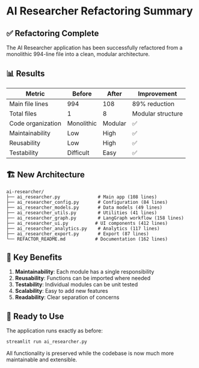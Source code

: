 # AI Researcher Refactoring Summary

## ✅ Refactoring Complete

The AI Researcher application has been successfully refactored from a monolithic 994-line file into a clean, modular architecture.

## 📊 Results

| Metric | Before | After | Improvement |
|--------|--------|-------|-------------|
| Main file lines | 994 | 108 | 89% reduction |
| Total files | 1 | 8 | Modular structure |
| Code organization | Monolithic | Modular | ✅ |
| Maintainability | Low | High | ✅ |
| Reusability | Low | High | ✅ |
| Testability | Difficult | Easy | ✅ |

## 🏗️ New Architecture

```
ai-researcher/
├── ai_researcher.py              # Main app (108 lines)
├── ai_researcher_config.py       # Configuration (84 lines)
├── ai_researcher_models.py       # Data models (49 lines)
├── ai_researcher_utils.py        # Utilities (41 lines)
├── ai_researcher_graph.py        # LangGraph workflow (158 lines)
├── ai_researcher_ui.py          # UI components (412 lines)
├── ai_researcher_analytics.py    # Analytics (117 lines)
├── ai_researcher_export.py       # Export (87 lines)
└── REFACTOR_README.md           # Documentation (162 lines)
```

## 🎯 Key Benefits

1. **Maintainability**: Each module has a single responsibility
2. **Reusability**: Functions can be imported where needed
3. **Testability**: Individual modules can be unit tested
4. **Scalability**: Easy to add new features
5. **Readability**: Clear separation of concerns

## 🚀 Ready to Use

The application runs exactly as before:
```bash
streamlit run ai_researcher.py
```

All functionality is preserved while the codebase is now much more maintainable and extensible. 